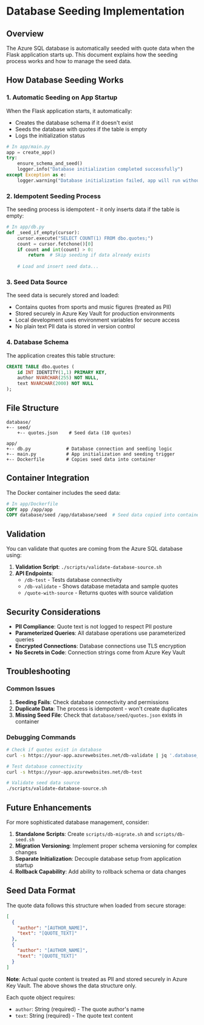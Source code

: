 # Database Seeding Implementation

## Overview

The Azure SQL database is automatically seeded with quote data when the Flask application starts up. This document explains how the seeding process works and how to manage the seed data.

## How Database Seeding Works

### 1. Automatic Seeding on App Startup

When the Flask application starts, it automatically:
- Creates the database schema if it doesn't exist
- Seeds the database with quotes if the table is empty
- Logs the initialization status

```python
# In app/main.py
app = create_app()
try:
    ensure_schema_and_seed()
    logger.info("Database initialization completed successfully")
except Exception as e:
    logger.warning("Database initialization failed, app will run without DB: %s", str(e))
```

### 2. Idempotent Seeding Process

The seeding process is idempotent - it only inserts data if the table is empty:

```python
# In app/db.py
def _seed_if_empty(cursor):
    cursor.execute("SELECT COUNT(1) FROM dbo.quotes;")
    count = cursor.fetchone()[0]
    if count and int(count) > 0:
        return  # Skip seeding if data already exists
    
    # Load and insert seed data...
```

### 3. Seed Data Source

The seed data is securely stored and loaded:
- Contains quotes from sports and music figures (treated as PII)
- Stored securely in Azure Key Vault for production environments
- Local development uses environment variables for secure access
- No plain text PII data is stored in version control

### 4. Database Schema

The application creates this table structure:

```sql
CREATE TABLE dbo.quotes (
    id INT IDENTITY(1,1) PRIMARY KEY,
    author NVARCHAR(255) NOT NULL,
    text NVARCHAR(2000) NOT NULL
);
```

## File Structure

```
database/
+-- seed/
    +-- quotes.json    # Seed data (10 quotes)

app/
+-- db.py             # Database connection and seeding logic
+-- main.py           # App initialization and seeding trigger
+-- Dockerfile        # Copies seed data into container
```

## Container Integration

The Docker container includes the seed data:

```dockerfile
# In app/Dockerfile
COPY app /app/app
COPY database/seed /app/database/seed  # Seed data copied into container
```

## Validation

You can validate that quotes are coming from the Azure SQL database using:

1. **Validation Script**: `./scripts/validate-database-source.sh`
2. **API Endpoints**:
   - `/db-test` - Tests database connectivity
   - `/db-validate` - Shows database metadata and sample quotes
   - `/quote-with-source` - Returns quotes with source validation

## Security Considerations

- **PII Compliance**: Quote text is not logged to respect PII posture
- **Parameterized Queries**: All database operations use parameterized queries
- **Encrypted Connections**: Database connections use TLS encryption
- **No Secrets in Code**: Connection strings come from Azure Key Vault

## Troubleshooting

### Common Issues

1. **Seeding Fails**: Check database connectivity and permissions
2. **Duplicate Data**: The process is idempotent - won't create duplicates
3. **Missing Seed File**: Check that `database/seed/quotes.json` exists in container

### Debugging Commands

```bash
# Check if quotes exist in database
curl -s https://your-app.azurewebsites.net/db-validate | jq '.database_validation.total_quotes'

# Test database connectivity
curl -s https://your-app.azurewebsites.net/db-test

# Validate seed data source
./scripts/validate-database-source.sh
```

## Future Enhancements

For more sophisticated database management, consider:

1. **Standalone Scripts**: Create `scripts/db-migrate.sh` and `scripts/db-seed.sh`
2. **Migration Versioning**: Implement proper schema versioning for complex changes
3. **Separate Initialization**: Decouple database setup from application startup
4. **Rollback Capability**: Add ability to rollback schema or data changes

## Seed Data Format

The quote data follows this structure when loaded from secure storage:

```json
[
  {
    "author": "[AUTHOR_NAME]",
    "text": "[QUOTE_TEXT]"
  },
  {
    "author": "[AUTHOR_NAME]",
    "text": "[QUOTE_TEXT]"
  }
]
```

**Note**: Actual quote content is treated as PII and stored securely in Azure Key Vault. The above shows the data structure only.

Each quote object requires:
- `author`: String (required) - The quote author's name
- `text`: String (required) - The quote text content
